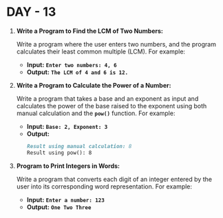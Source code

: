 # DAY - 13

1. **Write a Program to Find the LCM of Two Numbers:**

   Write a program where the user enters two numbers, and the program calculates their least common multiple (LCM). For example:

   - **Input:** **`Enter two numbers: 4, 6`**
   - **Output:** **`The LCM of 4 and 6 is 12.`**

2. **Write a Program to Calculate the Power of a Number:**

   Write a program that takes a base and an exponent as input and calculates the power of the base raised to the exponent using both manual calculation and the **`pow()`** function. For example:

   - **Input:** **`Base: 2, Exponent: 3`**
   - **Output:**
     ```markdown
     Result using manual calculation: 8
     Result using pow(): 8
     ```

3. **Program to Print Integers in Words:**

   Write a program that converts each digit of an integer entered by the user into its corresponding word representation. For example:

   - **Input:** **`Enter a number: 123`**
   - **Output:** **`One Two Three`**
